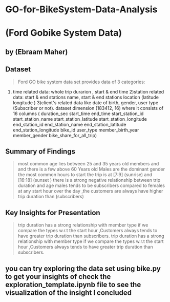 # GO-for-BikeSystem-Data-Analysis

# (Ford Gobike System Data)
## by (Ebraam Maher)


## Dataset

> Ford GO bike system data set provides data of 3 categories:
1) time related data: whole trip durarion , start & end time
2)station related data: start & end stations name, start & end stations location (latitude longitude )
3)client's related data like date of birth, gender, user type (Subscriber or not).
dataset dimension (183412, 16) where it consists of 16 columns ( duration_sec start_time end_time start_station_id start_station_name start_station_latitude start_station_longitude end_station_id end_station_name end_station_latitude end_station_longitude bike_id user_type member_birth_year member_gender bike_share_for_all_trip)


## Summary of Findings

> most common age lies between 25 and 35 years old members and and there is a few above 60 Years old
> Males are the dominant gender
> the most common hours to start the trip is at [7:9] (sunrise) and [16:18] (sunset )
> there is a strong negative relationship between trip duration and age
> males tends to be subscribers compared to females
> at any start hour over the day ,the customers are always have higher trip duration than (subscribers)

## Key Insights for Presentation

> trip duration has a strong relationship with member type if we compare the types w.r.t the start hour ,Customers always tends to have greater trip duration than subscribers.
>trip duration has a strong relationship with member type if we compare the types w.r.t the start hour ,Customers always tends to have greater trip duration than subscribers.


## you can try exploring the data set using **bike.py**  to get your insights of check the **exploration_template.ipynb** file to see the visualization of the insight I concluded

